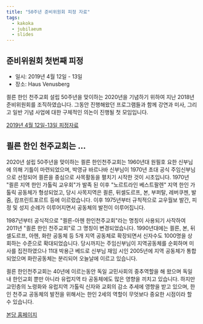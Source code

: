 ```yaml
---
title: "50주년 준비위원회 피정 자료"
tags:
  - kakoka
  - jubilaeum
  - slides
---
```


## 준비위원회 첫번째 피정

- 일시: 2019년 4월 12일 - 13일
- 장소: Haus Venusberg

쾰른 한인 천주교회 설립 50주년을 맞이하는 2020년을 기념하기 위하여 지난 2018년
준비위원회를 조직하였습니다. 그동안 진행해왔던 프로그램들과 함께 강연과 미사,
그리고 일반 기념 사업에 대한 구체적인 의논이 진행될 첫 모임입니다.

[2019년 4월 12일-13일 피정자료](../presentation/kakoka50-20190412.html)

## 쾰른 한인 천주교회는 ...

2020년 설립 50주년을 맞이하는 쾰른 한인천주교회는 1960년대 원필호 요한 신부님에 의해 기틀이 마련되었으며,
박영규 바르나바 신부님이 1970년 초대 공식 주임신부님으로 선정되어 쾰른을 중심으로 사목활동을 펼치기 시작한 것이 시초입니다.
1970년 "쾰른 지역 한인 가톨릭 교우회"가 발족 된 이후 "노르트라인 베스트팔렌" 지역 한인 가톨릭 공동체가 형성되었고,
당시 사목지역은 쾰른, 뒤셀도르프, 본, 부퍼탈, 레버쿠젠, 발줌, 캄프린트포르트 등에 이르렀습니다.
이후 1975년부터 규칙적으로 교우월보 발간, 피정 및 성지 순례가 이루어지면서 공동체의 발전이 이루어집니다.

1987년부터 공식적으로 "쾰른-아헨 한인천주교회"라는 명칭이 사용되기 사작하여 2011년 "쾰른 한인 천주교회"로 그 명칭이 변경되었습니다.
1990년대에는 쾰른, 본, 뒤셀도르프, 아헨, 화란 공동체 등 5개 지역 공동체로 확장되면서 신자수도 1000명을 상회하는 수준으로 확대되었습니다.
당시까지는 주임신부님이 지역공동체를 순회하며 미사를 집전하였으나 11대 박용근 베드로 신부님 재임 시인 2005년에 지역 공동체가 통합되었으며
화란공동체는 분리되어 오늘날에 이르고 있습니다.

쾰른 한인천주교회는 40년에 이르는동안 독일 교민사회의 중추역할을 해 왔으며
독일 내 한인교회 뿐만 아니라 유럽지역 타 공동체에도 많은 영향을 끼치고 있습니다.
하지만 교민층의 노령화와 유럽지역 가톨릭 신자와 교회의 감소 추세에 영향을 받고 있으며,
한인 천주교 공동체의 발전을 위해서는 한인 2세의 역할이 무엇보다 중요한 시점이라 할 수 있습니다.

[본당 홈페이지](http://www.kakoka.de/zbxe/ "쾰른 한인 천주교회")
